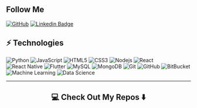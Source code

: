 ## Follow Me

[![GitHub](https://img.shields.io/badge/-GitHub-181717?style=flat-square&logo=github&logoColor=white&link=https://github.com/ImNotDarren)](https://github.com/ImNotDarren)
[![Linkedin Badge](https://img.shields.io/badge/-Linkedin-blue?style=flat-square&logo=Linkedin&logoColor=white&link=https://www.linkedin.com/in/darren-sizuo-liu/)](https://www.linkedin.com/in/darren-sizuo-liu/)

## ⚡ Technologies

![Python](https://img.shields.io/badge/-Python-black?style=flat-square&logo=python)
![JavaScript](https://img.shields.io/badge/-JavaScript-black?style=flat-square&logo=javascript)
![HTML5](https://img.shields.io/badge/-HTML5-E34F26?style=flat-square&logo=html5&logoColor=white)
![CSS3](https://img.shields.io/badge/-CSS3-1572B6?style=flat-square&logo=css3)
![Nodejs](https://img.shields.io/badge/-Nodejs-black?style=flat-square&logo=Node.js)
![React](https://img.shields.io/badge/-React-black?style=flat-square&logo=react)
![React Native](https://img.shields.io/badge/-React%20Native-black?style=flat-square&logo=react)
![Flutter](https://img.shields.io/badge/-Flutter-blue?style=flat-square&logo=flutter)
![MySQL](https://img.shields.io/badge/-MySQL-black?style=flat-square&logo=mysql)
![MongoDB](https://img.shields.io/badge/-MongoDB-black?style=flat-square&logo=mongodb)
![Git](https://img.shields.io/badge/-Git-black?style=flat-square&logo=git)
![GitHub](https://img.shields.io/badge/-GitHub-181717?style=flat-square&logo=github)
![BitBucket](https://img.shields.io/badge/-BitBucket-darkblue?style=flat-square&logo=bitbucket)
![Machine Learning](https://img.shields.io/badge/-Machine%20Learning-black?style=flat-square&logo=tensorflow&logoColor=FF6F00)
![Data Science](https://img.shields.io/badge/-Data%20Science-brown?style=flat-square&logo=jupyter&logoColor=F37626)

<hr>

<h2  align="center">💻 Check Out My Repos ⬇️ </h2>
